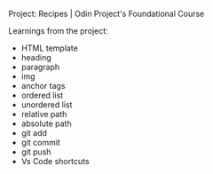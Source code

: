 Project: Recipes | Odin Project's Foundational Course

Learnings from the project:
  - HTML template
  - heading
  - paragraph
  - img
  - anchor tags
  - ordered list
  - unordered list
  - relative path
  - absolute path
  - git add
  - git commit
  - git push
  - Vs Code shortcuts